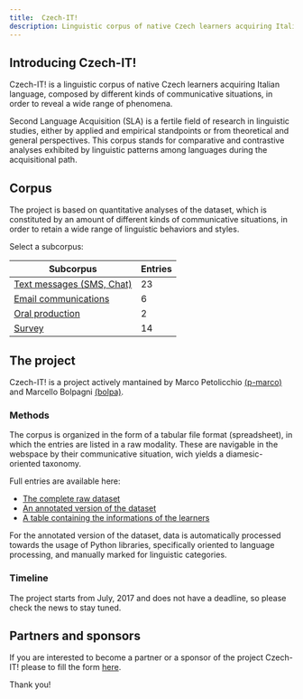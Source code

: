 ```yaml
---
title:  Czech-IT!
description: Linguistic corpus of native Czech learners acquiring Italian language
---
```

## Introducing Czech-IT!
Czech-IT! is a linguistic corpus of native Czech learners acquiring Italian language, composed by different kinds of communicative situations, in order to reveal a wide range of phenomena.

Second Language Acquisition (SLA) is a fertile field of research in linguistic studies, either by applied and empirical standpoints or from theoretical and general perspectives. 
This corpus stands for comparative and contrastive analyses exhibited by linguistic patterns among languages during the acquisitional path.

## Corpus
The project is based on quantitative analyses of the dataset, which is constituted by an amount of different kinds of communicative situations, in order to retain a wide range of linguistic behaviors and styles.

Select a subcorpus:

| Subcorpus                                      | Entries                             |
|------------------------------------------------|-------------------------------------|
| [Text messages (SMS, Chat)](text-message)      | <span class="mono">23</span>        |
| [Email communications](email)                  | <span class="mono">6</span>         |
| [Oral production](audio)                       | <span class="mono">2</span>         |
| [Survey](survey)                               | <span class="mono">14</span>        |


## The project
Czech-IT! is a project actively mantained by Marco Petolicchio [(p-marco)](https://github.com/p-marco) and Marcello Bolpagni [(bolpa)](https://github.com/bolpa).

### Methods
The corpus is organized in the form of a tabular file format (spreadsheet), in which the entries are listed in a raw modality. These are navigable in the webspace by their communicative situation, wich yields a diamesic-oriented taxonomy.

Full entries are available here:
* [The complete raw dataset](https://github.com/Czech-IT/Czech-IT.github.io/blob/master/_data/dataset.csv)
* [An annotated version of the dataset](https://github.com/Czech-IT/Czech-IT.github.io/blob/master/_data/annotations-dataset.csv)
* [A table containing the informations of the learners](https://github.com/Czech-IT/Czech-IT.github.io/blob/master/_data/learners.csv)

For the annotated version of the dataset, data is automatically processed towards the usage of Python libraries, specifically oriented to language processing, and manually marked for linguistic categories.

### Timeline
The project starts from July, 2017 and does not have a deadline, so please check the news to stay tuned.


## Partners and sponsors

If you are interested to become a partner or a sponsor of the project Czech-IT! please to fill the form [here](https://drive.google.com/open?id=12Oa7j5zeFsSEBfNJ7-YOR5ksud9_KfdQmyV_vRG5aSs).

Thank you!
